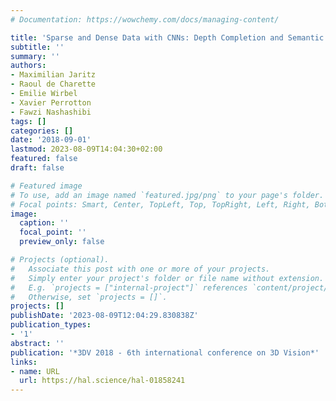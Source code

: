 ```yaml
---
# Documentation: https://wowchemy.com/docs/managing-content/

title: 'Sparse and Dense Data with CNNs: Depth Completion and Semantic Segmentation'
subtitle: ''
summary: ''
authors:
- Maximilian Jaritz
- Raoul de Charette
- Emilie Wirbel
- Xavier Perrotton
- Fawzi Nashashibi
tags: []
categories: []
date: '2018-09-01'
lastmod: 2023-08-09T14:04:30+02:00
featured: false
draft: false

# Featured image
# To use, add an image named `featured.jpg/png` to your page's folder.
# Focal points: Smart, Center, TopLeft, Top, TopRight, Left, Right, BottomLeft, Bottom, BottomRight.
image:
  caption: ''
  focal_point: ''
  preview_only: false

# Projects (optional).
#   Associate this post with one or more of your projects.
#   Simply enter your project's folder or file name without extension.
#   E.g. `projects = ["internal-project"]` references `content/project/deep-learning/index.md`.
#   Otherwise, set `projects = []`.
projects: []
publishDate: '2023-08-09T12:04:29.830838Z'
publication_types:
- '1'
abstract: ''
publication: '*3DV 2018 - 6th international conference on 3D Vision*'
links:
- name: URL
  url: https://hal.science/hal-01858241
---
```

